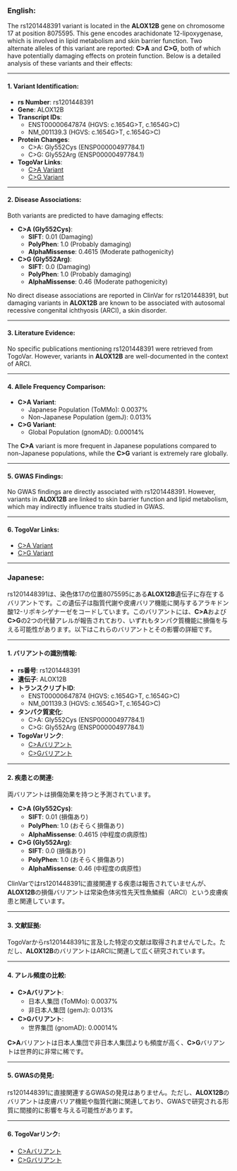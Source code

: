 ### English:
The rs1201448391 variant is located in the **ALOX12B** gene on chromosome 17 at position 8075595. This gene encodes arachidonate 12-lipoxygenase, which is involved in lipid metabolism and skin barrier function. Two alternate alleles of this variant are reported: **C>A** and **C>G**, both of which have potentially damaging effects on protein function. Below is a detailed analysis of these variants and their effects:

---

#### 1. Variant Identification:
- **rs Number**: rs1201448391
- **Gene**: ALOX12B
- **Transcript IDs**: 
  - ENST00000647874 (HGVS: c.1654G>T, c.1654G>C)
  - NM_001139.3 (HGVS: c.1654G>T, c.1654G>C)
- **Protein Changes**:
  - C>A: Gly552Cys (ENSP00000497784.1)
  - C>G: Gly552Arg (ENSP00000497784.1)
- **TogoVar Links**:
  - [C>A Variant](https://jmorp.megabank.tohoku.ac.jp/search?query=17%3A8075595)
  - [C>G Variant](https://gnomad.broadinstitute.org/variant/17-8075595-C-G?dataset=gnomad_r4)

---

#### 2. Disease Associations:
Both variants are predicted to have damaging effects:
- **C>A (Gly552Cys)**:
  - **SIFT**: 0.01 (Damaging)
  - **PolyPhen**: 1.0 (Probably damaging)
  - **AlphaMissense**: 0.4615 (Moderate pathogenicity)
- **C>G (Gly552Arg)**:
  - **SIFT**: 0.0 (Damaging)
  - **PolyPhen**: 1.0 (Probably damaging)
  - **AlphaMissense**: 0.46 (Moderate pathogenicity)

No direct disease associations are reported in ClinVar for rs1201448391, but damaging variants in **ALOX12B** are known to be associated with autosomal recessive congenital ichthyosis (ARCI), a skin disorder.

---

#### 3. Literature Evidence:
No specific publications mentioning rs1201448391 were retrieved from TogoVar. However, variants in **ALOX12B** are well-documented in the context of ARCI.

---

#### 4. Allele Frequency Comparison:
- **C>A Variant**:
  - Japanese Population (ToMMo): 0.0037%
  - Non-Japanese Population (gemJ): 0.013%
- **C>G Variant**:
  - Global Population (gnomAD): 0.00014%

The **C>A** variant is more frequent in Japanese populations compared to non-Japanese populations, while the **C>G** variant is extremely rare globally.

---

#### 5. GWAS Findings:
No GWAS findings are directly associated with rs1201448391. However, variants in **ALOX12B** are linked to skin barrier function and lipid metabolism, which may indirectly influence traits studied in GWAS.

---

#### 6. TogoVar Links:
- [C>A Variant](https://jmorp.megabank.tohoku.ac.jp/search?query=17%3A8075595)
- [C>G Variant](https://gnomad.broadinstitute.org/variant/17-8075595-C-G?dataset=gnomad_r4)

---

### Japanese:
rs1201448391は、染色体17の位置8075595にある**ALOX12B**遺伝子に存在するバリアントです。この遺伝子は脂質代謝や皮膚バリア機能に関与するアラキドン酸12-リポキシゲナーゼをコードしています。このバリアントには、**C>A**および**C>G**の2つの代替アレルが報告されており、いずれもタンパク質機能に損傷を与える可能性があります。以下はこれらのバリアントとその影響の詳細です。

---

#### 1. バリアントの識別情報:
- **rs番号**: rs1201448391
- **遺伝子**: ALOX12B
- **トランスクリプトID**:
  - ENST00000647874 (HGVS: c.1654G>T, c.1654G>C)
  - NM_001139.3 (HGVS: c.1654G>T, c.1654G>C)
- **タンパク質変化**:
  - C>A: Gly552Cys (ENSP00000497784.1)
  - C>G: Gly552Arg (ENSP00000497784.1)
- **TogoVarリンク**:
  - [C>Aバリアント](https://jmorp.megabank.tohoku.ac.jp/search?query=17%3A8075595)
  - [C>Gバリアント](https://gnomad.broadinstitute.org/variant/17-8075595-C-G?dataset=gnomad_r4)

---

#### 2. 疾患との関連:
両バリアントは損傷効果を持つと予測されています。
- **C>A (Gly552Cys)**:
  - **SIFT**: 0.01 (損傷あり)
  - **PolyPhen**: 1.0 (おそらく損傷あり)
  - **AlphaMissense**: 0.4615 (中程度の病原性)
- **C>G (Gly552Arg)**:
  - **SIFT**: 0.0 (損傷あり)
  - **PolyPhen**: 1.0 (おそらく損傷あり)
  - **AlphaMissense**: 0.46 (中程度の病原性)

ClinVarではrs1201448391に直接関連する疾患は報告されていませんが、**ALOX12B**の損傷バリアントは常染色体劣性先天性魚鱗癬（ARCI）という皮膚疾患と関連しています。

---

#### 3. 文献証拠:
TogoVarからrs1201448391に言及した特定の文献は取得されませんでした。ただし、**ALOX12B**のバリアントはARCIに関連して広く研究されています。

---

#### 4. アレル頻度の比較:
- **C>Aバリアント**:
  - 日本人集団 (ToMMo): 0.0037%
  - 非日本人集団 (gemJ): 0.013%
- **C>Gバリアント**:
  - 世界集団 (gnomAD): 0.00014%

**C>A**バリアントは日本人集団で非日本人集団よりも頻度が高く、**C>G**バリアントは世界的に非常に稀です。

---

#### 5. GWASの発見:
rs1201448391に直接関連するGWASの発見はありません。ただし、**ALOX12B**のバリアントは皮膚バリア機能や脂質代謝に関連しており、GWASで研究される形質に間接的に影響を与える可能性があります。

---

#### 6. TogoVarリンク:
- [C>Aバリアント](https://jmorp.megabank.tohoku.ac.jp/search?query=17%3A8075595)
- [C>Gバリアント](https://gnomad.broadinstitute.org/variant/17-8075595-C-G?dataset=gnomad_r4)